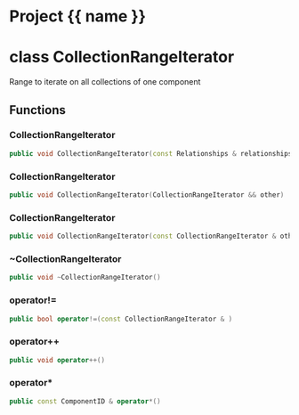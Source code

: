 <script setup>
import {useRoute} from 'vitepress'
const {path} = useRoute()
const tokens = path.split('/')
const words = tokens[2].split('-');
for (let i = 0; i < words.length; i++) {
    words[i] = words[i].charAt(0).toUpperCase() + words[i].slice(1);
    words[i] = words[i].replace('geode', 'Geode')
}
const name = words.join('-');
</script>
# Project {{ name }}

# class CollectionRangeIterator


 Range to iterate on all collections of one component



## Functions

### CollectionRangeIterator

```cpp
public void CollectionRangeIterator(const Relationships & relationships, const uuid & component_id)
```


### CollectionRangeIterator

```cpp
public void CollectionRangeIterator(CollectionRangeIterator && other)
```


### CollectionRangeIterator

```cpp
public void CollectionRangeIterator(const CollectionRangeIterator & other)
```


### ~CollectionRangeIterator

```cpp
public void ~CollectionRangeIterator()
```


### operator!=

```cpp
public bool operator!=(const CollectionRangeIterator & )
```


### operator++

```cpp
public void operator++()
```


### operator*

```cpp
public const ComponentID & operator*()
```




